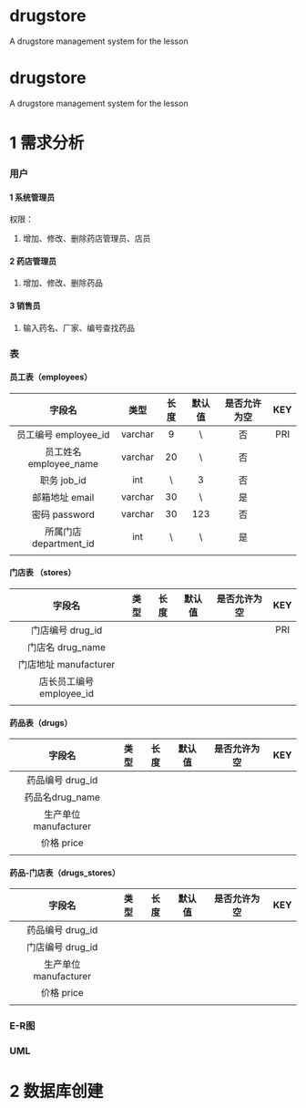 # drugstore
A drugstore management system for the lesson



# drugstore

A drugstore management system for the lesson





# 1	需求分析

### 用户

#### 1	系统管理员

权限：

1. 增加、修改、删除药店管理员、店员



#### 2	药店管理员

1. 增加、修改、删除药品



#### 3	销售员

1. 输入药名、厂家、编号查找药品



### 表

#### 员工表（employees）

|         字段名         |  类型   | 长度 | 默认值 | 是否允许为空 | KEY  |
| :--------------------: | :-----: | :--: | :----: | :----------: | :--: |
|  员工编号 employee_id  | varchar |  9   |   \    |      否      | PRI  |
| 员工姓名 employee_name | varchar |  20  |   \    |      否      |      |
|      职务 job_id       |   int   |  \   |   3    |      否      |      |
|     邮箱地址 email     | varchar |  30  |   \    |      是      |      |
|     密码 password      | varchar |  30  |  123   |      否      |      |
| 所属门店 department_id |   int   |  \   |   \    |      是      |      |
|                        |         |      |        |              |      |



#### 门店表 （stores）

|          字段名          | 类型 | 长度 | 默认值 | 是否允许为空 | KEY  |
| :----------------------: | :--: | :--: | :----: | :----------: | :--: |
|     门店编号 drug_id     |      |      |        |              | PRI  |
|     门店名 drug_name     |      |      |        |              |      |
|  门店地址 manufacturer   |      |      |        |              |      |
| 店长员工编号 employee_id |      |      |        |              |      |
|                          |      |      |        |              |      |




#### 药品表（drugs）

|        字段名         | 类型 | 长度 | 默认值 | 是否允许为空 | KEY  |
| :-------------------: | :--: | :--: | :----: | :----------: | :--: |
|   药品编号 drug_id    |      |      |        |              |      |
|    药品名drug_name    |      |      |        |              |      |
| 生产单位 manufacturer |      |      |        |              |      |
|      价格 price       |      |      |        |              |      |
|                       |      |      |        |              |      |



#### 药品-门店表（drugs_stores）

|        字段名         | 类型 | 长度 | 默认值 | 是否允许为空 | KEY  |
| :-------------------: | :--: | :--: | :----: | :----------: | :--: |
|   药品编号 drug_id    |      |      |        |              |      |
|   门店编号 drug_id    |      |      |        |              |      |
| 生产单位 manufacturer |      |      |        |              |      |
|      价格 price       |      |      |        |              |      |
|                       |      |      |        |              |      |





### E-R图





### UML





# 2	数据库创建



```sql

```




